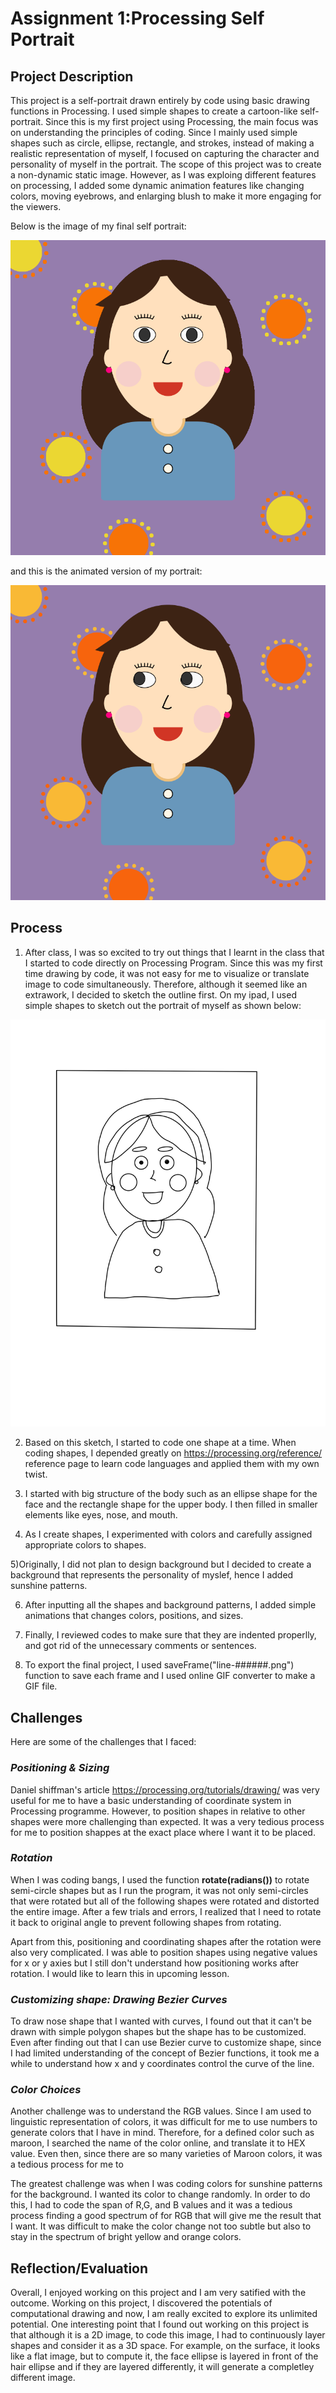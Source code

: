 # Assignment 1:Processing Self Portrait 

## Project Description
This project is a self-portrait drawn entirely by code using basic drawing functions in Processing. I used simple shapes to create a cartoon-like self-portrait. Since this is my first project using Processing, the main focus was on understanding the principles of coding. Since I mainly used simple shapes such as circle, ellipse, rectangle, and strokes, instead of making a realistic representation of myself, I focused on capturing the character and personality of myself in the portrait. The scope of this project was to create a non-dynamic static image. However, as I was exploing different features on processing, I added some dynamic animation features like changing colors, moving eyebrows, and enlarging blush to make it more engaging for the viewers. 

Below is the image of my final self portrait:

![](images/Soojinportrait.png)

and this is the animated version of my portrait:

![alt-text](images/soojinportrait.gif)


## Process 


1) After class, I was so excited to try out things that I learnt in the class that I started to code directly on Processing Program. Since this was my first time drawing by code, it was not easy for me to visualize or translate image to code simultaneously. Therefore, although it seemed like an extrawork, I decided to sketch the outline first. On my ipad, I used simple shapes to sketch out the portrait of myself as shown below:

![](images/sketchportrait.jpg)

2) Based on this sketch, I started to code one shape at a time. When coding shapes, I depended greatly on https://processing.org/reference/ reference page to learn code languages and applied them with my own twist. 

3) I started with big structure of the body such as an ellipse shape for the face and the rectangle shape for the upper body. I then filled in smaller elements like eyes, nose, and mouth. 

4) As I create shapes, I experimented with colors and carefully assigned appropriate colors to shapes. 

5)Originally, I did not plan to design background but I decided to create a background that represents the personality of myslef, hence I added sunshine patterns. 

6) After inputting all the shapes and background patterns, I added simple animations that changes colors, positions, and sizes. 

7) Finally, I reviewed codes to make sure that they are indented properlly, and got rid of the unnecessary comments or sentences. 

8) To export the final project, I used  saveFrame("line-######.png") function to save each frame and I used online GIF converter to make a GIF file. 

## Challenges 

Here are some of the challenges that I faced:

### *Positioning & Sizing*

Daniel shiffman's article https://processing.org/tutorials/drawing/ was very useful for me to have a basic understanding of coordinate system in Processing programme. However, to position shapes in relative to other shapes were more challenging than expected. It was a very tedious process for me to position shappes at the exact place where I want it to be placed.


### *Rotation*

When I was coding bangs, I used the function **rotate(radians())** to rotate semi-circle shapes but as I run the program, it was not only semi-circles that were rotated but all of the following shapes were rotated and distorted the entire image. After a few trials and errors, I realized that I need to rotate it back to original angle to prevent following shapes from rotating. 

Apart from this, positioning and coordinating shapes after the rotation were also very complicated. I was able to position shapes using negative values for x or y axies but I still don't understand how positioning works after rotation. I would like to learn this in upcoming lesson.  

### *Customizing shape: Drawing Bezier Curves*

To draw nose shape that I wanted with curves, I found out that it can't be drawn with simple polygon shapes but the shape has to be customized. Even after finding out that I can use Bezier curve to customize shape, since I had limited understanding of the concept of Bezier functions, it took me a while to understand how x and y coordinates control the curve of the line. 

### *Color Choices*

Another challenge was to understand the RGB values. Since I am used to linguistic representation of colors, it was difficult for me to use numbers to generate colors that I have in mind. Therefore, for a defined color such as maroon, I searched the name of the color online, and translate it to HEX value. Even then, since there are so many varieties of Maroon colors, it was a tedious process for me to  

The greatest challenge was when I was coding colors for sunshine patterns for the background. I wanted its color to change randomly. In order to do this, I had to code the span of R,G, and B values and it was a tedious process finding a good spectrum of for RGB that will give me the result that I want. It was difficult to make the color change not too subtle but also to stay in the spectrum of bright yellow and orange colors. 

## Reflection/Evaluation

Overall, I enjoyed working on this project and I am very satified with the outcome. Working on this project, I discovered the potentials of computational drawing and now, I am really excited to explore its unlimited potential. One interesting point that I found out working on this project is that although it is a 2D image, to code this image, I had to continuously layer shapes  and consider it as a 3D space. For example, on the surface, it looks like a flat image, but to compute it, the face ellipse is layered in front of the hair ellipse and if they are layered differently, it will generate a completley different image. 
